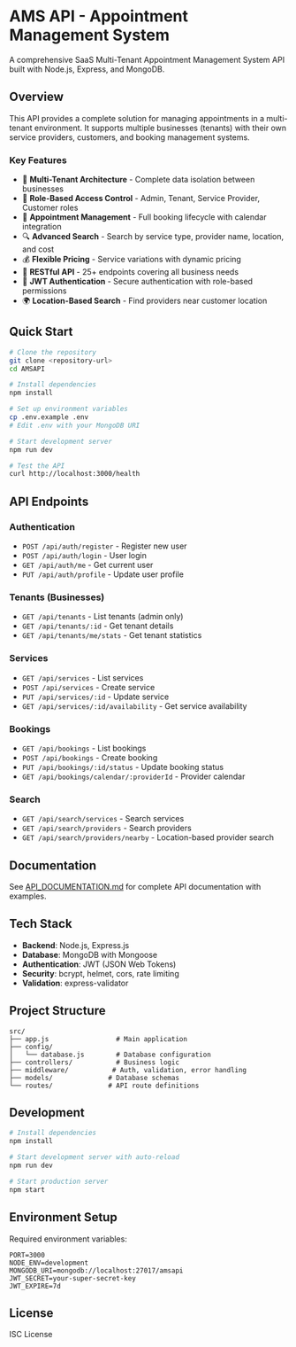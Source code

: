 # AMS API - Appointment Management System

A comprehensive SaaS Multi-Tenant Appointment Management System API built with Node.js, Express, and MongoDB.

## Overview

This API provides a complete solution for managing appointments in a multi-tenant environment. It supports multiple businesses (tenants) with their own service providers, customers, and booking management systems.

### Key Features

- 🏢 **Multi-Tenant Architecture** - Complete data isolation between businesses
- 👥 **Role-Based Access Control** - Admin, Tenant, Service Provider, Customer roles
- 📅 **Appointment Management** - Full booking lifecycle with calendar integration
- 🔍 **Advanced Search** - Search by service type, provider name, location, and cost
- 💰 **Flexible Pricing** - Service variations with dynamic pricing
- 📱 **RESTful API** - 25+ endpoints covering all business needs
- 🔐 **JWT Authentication** - Secure authentication with role-based permissions
- 🌍 **Location-Based Search** - Find providers near customer location

## Quick Start

```bash
# Clone the repository
git clone <repository-url>
cd AMSAPI

# Install dependencies
npm install

# Set up environment variables
cp .env.example .env
# Edit .env with your MongoDB URI

# Start development server
npm run dev

# Test the API
curl http://localhost:3000/health
```

## API Endpoints

### Authentication
- `POST /api/auth/register` - Register new user
- `POST /api/auth/login` - User login
- `GET /api/auth/me` - Get current user
- `PUT /api/auth/profile` - Update user profile

### Tenants (Businesses)
- `GET /api/tenants` - List tenants (admin only)
- `GET /api/tenants/:id` - Get tenant details
- `GET /api/tenants/me/stats` - Get tenant statistics

### Services
- `GET /api/services` - List services
- `POST /api/services` - Create service
- `PUT /api/services/:id` - Update service
- `GET /api/services/:id/availability` - Get service availability

### Bookings
- `GET /api/bookings` - List bookings
- `POST /api/bookings` - Create booking
- `PUT /api/bookings/:id/status` - Update booking status
- `GET /api/bookings/calendar/:providerId` - Provider calendar

### Search
- `GET /api/search/services` - Search services
- `GET /api/search/providers` - Search providers
- `GET /api/search/providers/nearby` - Location-based provider search

## Documentation

See [API_DOCUMENTATION.md](./API_DOCUMENTATION.md) for complete API documentation with examples.

## Tech Stack

- **Backend**: Node.js, Express.js
- **Database**: MongoDB with Mongoose
- **Authentication**: JWT (JSON Web Tokens)
- **Security**: bcrypt, helmet, cors, rate limiting
- **Validation**: express-validator

## Project Structure

```
src/
├── app.js                 # Main application
├── config/
│   └── database.js        # Database configuration
├── controllers/           # Business logic
├── middleware/           # Auth, validation, error handling
├── models/              # Database schemas
└── routes/              # API route definitions
```

## Development

```bash
# Install dependencies
npm install

# Start development server with auto-reload
npm run dev

# Start production server
npm start
```

## Environment Setup

Required environment variables:

```env
PORT=3000
NODE_ENV=development
MONGODB_URI=mongodb://localhost:27017/amsapi
JWT_SECRET=your-super-secret-key
JWT_EXPIRE=7d
```

## License

ISC License
